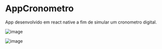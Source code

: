 # AppCronometro
App desenvolvido em react native a fim de simular um cronometro digital.

![image](https://user-images.githubusercontent.com/61526044/181371038-07c48e83-bba5-44da-a5d7-e733ddc4976c.png)

![image](https://user-images.githubusercontent.com/61526044/181371119-5a5a10ec-7d6f-4306-a1d6-967d82ae23af.png)

